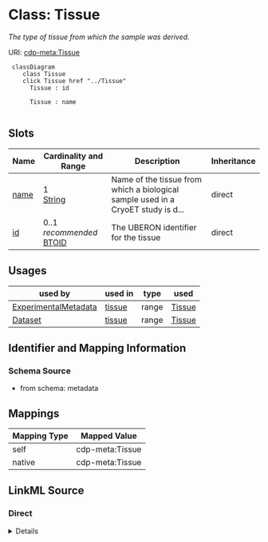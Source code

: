 

# Class: Tissue


_The type of tissue from which the sample was derived._





URI: [cdp-meta:Tissue](metadataTissue)






```mermaid
 classDiagram
    class Tissue
    click Tissue href "../Tissue"
      Tissue : id

      Tissue : name


```




<!-- no inheritance hierarchy -->


## Slots

| Name | Cardinality and Range | Description | Inheritance |
| ---  | --- | --- | --- |
| [name](name.md) | 1 <br/> [String](String.md) | Name of the tissue from which a biological sample used in a CryoET study is d... | direct |
| [id](id.md) | 0..1 _recommended_ <br/> [BTOID](BTOID.md) | The UBERON identifier for the tissue | direct |





## Usages

| used by | used in | type | used |
| ---  | --- | --- | --- |
| [ExperimentalMetadata](ExperimentalMetadata.md) | [tissue](tissue.md) | range | [Tissue](Tissue.md) |
| [Dataset](Dataset.md) | [tissue](tissue.md) | range | [Tissue](Tissue.md) |






## Identifier and Mapping Information







### Schema Source


* from schema: metadata




## Mappings

| Mapping Type | Mapped Value |
| ---  | ---  |
| self | cdp-meta:Tissue |
| native | cdp-meta:Tissue |







## LinkML Source

<!-- TODO: investigate https://stackoverflow.com/questions/37606292/how-to-create-tabbed-code-blocks-in-mkdocs-or-sphinx -->

### Direct

<details>
```yaml
name: Tissue
description: The type of tissue from which the sample was derived.
from_schema: metadata
attributes:
  name:
    name: name
    description: Name of the tissue from which a biological sample used in a CryoET
      study is derived from.
    from_schema: metadata
    exact_mappings:
    - cdp-common:tissue_name
    alias: name
    owner: Tissue
    domain_of:
    - Author
    - Organism
    - Tissue
    - CellType
    - CellStrain
    - CellComponent
    - AnnotationObject
    range: string
    required: true
    inlined: true
    inlined_as_list: true
  id:
    name: id
    description: The UBERON identifier for the tissue.
    from_schema: metadata
    exact_mappings:
    - cdp-common:tissue_id
    rank: 1000
    alias: id
    owner: Tissue
    domain_of:
    - Tissue
    - CellType
    - CellStrain
    - CellComponent
    - AnnotationObject
    range: BTO_ID
    recommended: true
    inlined: true
    inlined_as_list: true

```
</details>

### Induced

<details>
```yaml
name: Tissue
description: The type of tissue from which the sample was derived.
from_schema: metadata
attributes:
  name:
    name: name
    description: Name of the tissue from which a biological sample used in a CryoET
      study is derived from.
    from_schema: metadata
    exact_mappings:
    - cdp-common:tissue_name
    alias: name
    owner: Tissue
    domain_of:
    - Author
    - Organism
    - Tissue
    - CellType
    - CellStrain
    - CellComponent
    - AnnotationObject
    range: string
    required: true
    inlined: true
    inlined_as_list: true
  id:
    name: id
    description: The UBERON identifier for the tissue.
    from_schema: metadata
    exact_mappings:
    - cdp-common:tissue_id
    rank: 1000
    alias: id
    owner: Tissue
    domain_of:
    - Tissue
    - CellType
    - CellStrain
    - CellComponent
    - AnnotationObject
    range: BTO_ID
    recommended: true
    inlined: true
    inlined_as_list: true

```
</details>
